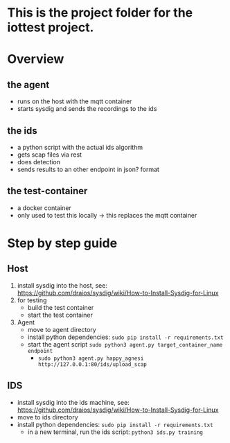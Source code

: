 # This is the project folder for the iottest project.

# Overview

## the agent

  - runs on the host with the mqtt container
  - starts sysdig and sends the recordings to the ids

## the ids

  - a python script with the actual ids algorithm
  - gets scap files via rest
  - does detection 
  - sends results to an other endpoint in json? format

## the test-container

  - a docker container
  - only used to test this locally -> this replaces the mqtt container


# Step by step guide

## Host
1. install sysdig into the host, see: https://github.com/draios/sysdig/wiki/How-to-Install-Sysdig-for-Linux
2. for testing
   - build the test container
   - start the test container
3. Agent
   - move to agent directory
   - install python dependencies: `sudo pip install -r requirements.txt`
   - start the agent script `sudo python3 agent.py target_container_name endpoint`
     - `sudo python3 agent.py happy_agnesi http://127.0.0.1:80/ids/upload_scap`

## IDS
   - install sysdig into the ids machine, see: https://github.com/draios/sysdig/wiki/How-to-Install-Sysdig-for-Linux
   - move to ids directory
   - install python dependencies: `sudo pip install -r requirements.txt`
      - in a new terminal, run the ids script: `python3 ids.py training`